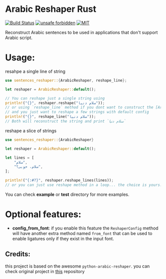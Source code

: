 # Arabic Reshaper Rust
[![Build Status](https://github.com/YouKnow-sys/ar-reshaper/actions/workflows/rust.yml/badge.svg)](https://github.com/YouKnow-sys/ar-reshaper/actions?workflow=Rust%20CI)
[![unsafe forbidden](https://img.shields.io/badge/unsafe-forbidden-success.svg)](https://github.com/rust-secure-code/safety-dance/)
[![MIT](https://img.shields.io/badge/license-MIT-blue.svg)](https://github.com/YouKnow-sys/ar-reshaper/blob/master/LICENSE-MIT)

Reconstruct Arabic sentences to be used in applications that don't support Arabic script.

# Usage:
resahpe a single line of string
```rust
use sentences_reshaper::{ArabicReshaper, reshape_line};

let reshaper = ArabicReshaper::default();

// You can reshape just a single string using
println!("{}", reshaper.reshape("سلام دنیا"));
// or using `reshape_line` method if you dont want to construct the [ArabicReshaper]
// and you just want to reshape a few strings with default config
println!("{}", reshape_line("سلام دنیا"));
// Both will reconstruct the string and print `ﺳﻼﻡ ﺩﻧﯿﺎ`
```
reshape a slice of strings
```rust
use sentences_reshaper::{ArabicReshaper}

let reshaper = ArabicReshaper::default();

let lines = [
    "سلام",
    "سلام، خوبی؟",
];

println!("{:#?}", reshaper.reshape_lines(lines));
// or you can just use reshape method in a loop... the choice is yours.
```
You can check **example** or **test** directory for more examples.

# Optional features:
- **config_from_font**: if you enable this feature the `ReshaperConfig` method will have another extra
method named `from_font` that can be used to enable ligatures only if they exist in the input font.

## Credits:
this project is based on the awesome `python-arabic-reshaper`.
you can check original project in [this](https://github.com/mpcabd/python-arabic-reshaper) repository